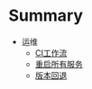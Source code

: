 # Summary

- 运维
  - [CI工作流](operation/workflow.md)
  - [重启所有服务](operation/restarter.md)
  - [版本回退](operation/rollback.md)
